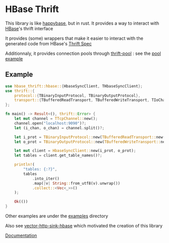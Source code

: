 # HBase Thrift

This library is like [happybase](https://github.com/python-happybase/happybase), but in rust. It provides a way to interact with [HBase](https://hbase.apache.org/)'s thrift interface 

It provides (some) wrappers that make it easier to interact with the generated code from HBase's [Thrift Spec](https://github.com/apache/hbase/blob/master/hbase-thrift/src/main/resources/org/apache/hadoop/hbase/thrift/Hbase.thrift)

Additionnaly, it provides connection pools through [thrift-pool](https://crates.io/crates/thrift-pool) : see the [pool example](./examples/pool.rs)

## Example

```rust
use hbase_thrift::hbase::{HbaseSyncClient, THbaseSyncClient};
use thrift::{
    protocol::{TBinaryInputProtocol, TBinaryOutputProtocol},
    transport::{TBufferedReadTransport, TBufferedWriteTransport, TIoChannel, TTcpChannel},
};

fn main() -> Result<(), thrift::Error> {
    let mut channel = TTcpChannel::new();
    channel.open("localhost:9090")?;
    let (i_chan, o_chan) = channel.split()?;

    let i_prot = TBinaryInputProtocol::new(TBufferedReadTransport::new(i_chan), true);
    let o_prot = TBinaryOutputProtocol::new(TBufferedWriteTransport::new(o_chan), true);

    let mut client = HbaseSyncClient::new(i_prot, o_prot);
    let tables = client.get_table_names()?;

    println!(
        "tables: {:?}",
        tables
            .into_iter()
            .map(|v| String::from_utf8(v).unwrap())
            .collect::<Vec<_>>()
    );

    Ok(())
}

```

Other examples are under the [examples](./examples) directory

Also see [vector-http-sink-hbase](https://github.com/midnightexigent/vector-http-sink-hbase) which motivated the creation of this library

[Documentation](https://docs.rs/hbase-thrift/0.7.5/hbase_thrift/)
